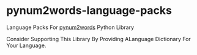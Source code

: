 # pynum2words-language-packs

Language Packs For [pynum2words](https://pypi.org/project/pynum2words/1.1.7/) Python Library

Consider Supporting This Library By Providing ALanguage Dictionary For Your Language.
